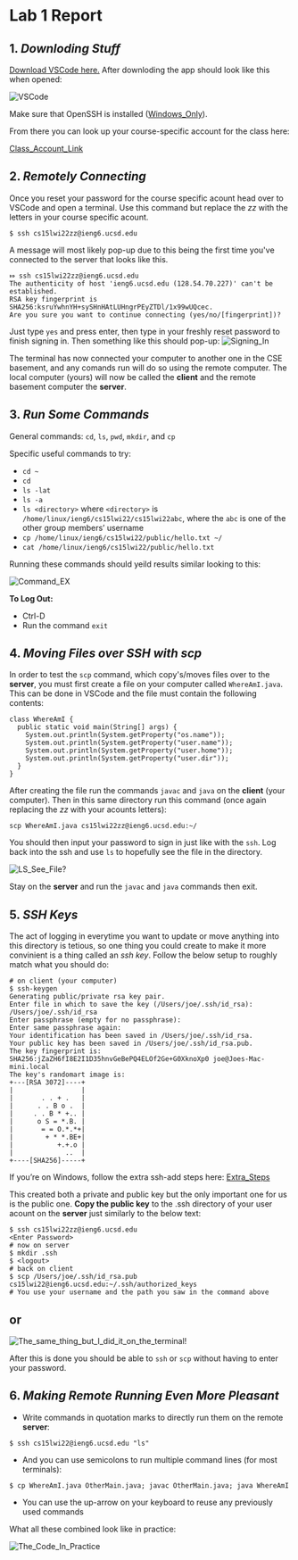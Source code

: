# **Lab 1 Report**
## 1. *Downloding Stuff* 

 [Download VSCode here.](https://code.visualstudio.com/) After downloding the app should look like this when opened:

![VSCode](https://github.com/quistian241/cse15l-lab-reports/blob/main/VSCode_ScreenShot.png?raw=true)

Make sure that OpenSSH is installed ([Windows_Only](https://docs.microsoft.com/en-us/windows-server/administration/openssh/openssh_install_firstuse)). 

From there you can look up your course-specific account for the class here: 

[Class_Account_Link](https://sdacs.ucsd.edu/~icc/index.php)

## 2. *Remotely Connecting*

Once you reset your password for the course specific acount head over to VSCode and open a terminal. Use this command but replace the *zz* with the letters in your course specific acount.

`$ ssh cs15lwi22zz@ieng6.ucsd.edu`

A message will most likely pop-up due to this being the first time you've connected to the server that looks like this.
```
⤇ ssh cs15lwi22zz@ieng6.ucsd.edu
The authenticity of host 'ieng6.ucsd.edu (128.54.70.227)' can't be established.
RSA key fingerprint is SHA256:ksruYwhnYH+sySHnHAtLUHngrPEyZTDl/1x99wUQcec.
Are you sure you want to continue connecting (yes/no/[fingerprint])? 
```
Just type `yes` and press enter, then type in your freshly reset password to finish signing in. Then something like this should pop-up:
![Signing_In](https://github.com/quistian241/cse15l-lab-reports/blob/main/VSCode1.png?raw=true)

The terminal has now connected your computer to another one in the CSE basement, and any comands run will do so using the remote computer. The local computer (yours) will now be called the **client** and the remote basement computer the **server**.

## 3. *Run Some Commands*

General commands: `cd`, `ls`, `pwd`, `mkdir`, and `cp`

Specific useful commands to try:

- `cd ~`
- `cd`
- `ls -lat`
- `ls -a`
- `ls <directory>` where `<directory>` is `/home/linux/ieng6/cs15lwi22/cs15lwi22abc`, where the `abc` is one of the other group members’ username
- `cp /home/linux/ieng6/cs15lwi22/public/hello.txt ~/`
- `cat /home/linux/ieng6/cs15lwi22/public/hello.txt`

Running these commands should yeild results similar looking to this:

![Command_EX](https://github.com/quistian241/cse15l-lab-reports/blob/main/VSCode2.png?raw=true)

**To Log Out:**
- Ctrl-D
- Run the command `exit`
 

## 4. *Moving Files over SSH with scp*

In order to test the `scp` command, which copy's/moves files over to the **server**, you must first create a file on your computer called `WhereAmI.java`. This can be done in VSCode and the file must contain the following contents:
```
class WhereAmI {
  public static void main(String[] args) {
    System.out.println(System.getProperty("os.name"));
    System.out.println(System.getProperty("user.name"));
    System.out.println(System.getProperty("user.home"));
    System.out.println(System.getProperty("user.dir"));
  }
}
```

After creating the file run the commands `javac` and `java` on the **client** (your computer). Then in this same directory run this command (once again replacing the *zz* with your acounts letters):

`scp WhereAmI.java cs15lwi22zz@ieng6.ucsd.edu:~/`

You should then input your password to sign in just like with the `ssh`. Log back into the ssh and use `ls` to hopefully see the file in the directory. 

![LS_See_File?](https://github.com/quistian241/cse15l-lab-reports/blob/main/VSCode3.png?raw=true)

Stay on the **server** and run the `javac` and `java` commands then exit.

## 5. *SSH Keys*

The act of logging in everytime you want to update or move anything into this directory is tetious, so one thing you could create to make it more convinient is a thing called an *ssh key*. Follow the below setup to roughly match what you should do:

```
# on client (your computer)
$ ssh-keygen
Generating public/private rsa key pair.
Enter file in which to save the key (/Users/joe/.ssh/id_rsa): /Users/joe/.ssh/id_rsa
Enter passphrase (empty for no passphrase): 
Enter same passphrase again: 
Your identification has been saved in /Users/joe/.ssh/id_rsa.
Your public key has been saved in /Users/joe/.ssh/id_rsa.pub.
The key fingerprint is:
SHA256:jZaZH6fI8E2I1D35hnvGeBePQ4ELOf2Ge+G0XknoXp0 joe@Joes-Mac-mini.local
The key's randomart image is:
+---[RSA 3072]----+
|                 |
|       . . + .   |
|      . . B o .  |
|     . . B * +.. |
|      o S = *.B. |
|       = = O.*.*+|
|        + * *.BE+|
|           +.+.o |
|             ..  |
+----[SHA256]-----+
```

If you’re on Windows, follow the extra ssh-add steps here: [Extra_Steps](https://docs.microsoft.com/en-us/windows-server/administration/openssh/openssh_keymanagement#user-key-generation)

This created both a private and public key but the only important one for us is the public one. **Copy the public key** to the .ssh directory of your user acount on the **server** just similarly to the below text:

```
$ ssh cs15lwi22zz@ieng6.ucsd.edu
<Enter Password>
# now on server
$ mkdir .ssh
$ <logout>
# back on client
$ scp /Users/joe/.ssh/id_rsa.pub cs15lwi22@ieng6.ucsd.edu:~/.ssh/authorized_keys
# You use your username and the path you saw in the command above
```
## **or** 

![The_same_thing_but_I_did_it_on_the_terminal!](https://github.com/quistian241/cse15l-lab-reports/blob/main/VSCode4.png?raw=true)

After this is done you should be able to `ssh` or `scp` without having to enter your password. 

## 6. *Making Remote Running Even More Pleasant*

- Write commands in quotation marks to directly run them on the remote **server**:

`$ ssh cs15lwi22@ieng6.ucsd.edu "ls"`

- And you can use semicolons to run multiple command lines (for most terminals):

`$ cp WhereAmI.java OtherMain.java; javac OtherMain.java; java WhereAmI`

- You can use the up-arrow on your keyboard to reuse any previously used commands

What all these combined look like in practice:

![The_Code_In_Practice](https://github.com/quistian241/cse15l-lab-reports/blob/main/VSCode5.png?raw=true)

